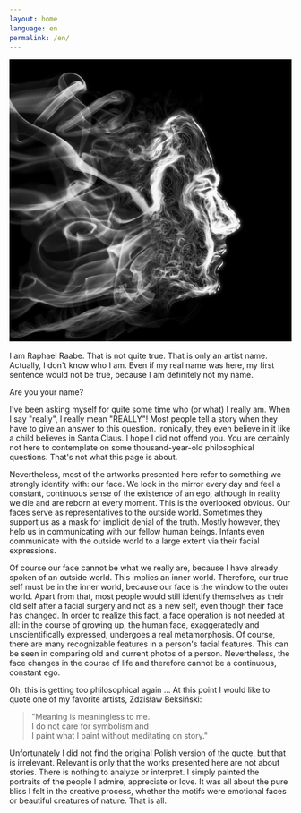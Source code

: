 ```yaml
---
layout: home
language: en
permalink: /en/
---
```


<img src="/img/profil.jpg" alt="Maske" class="circularProfile fadeIn">

I am Raphael Raabe. That is not quite true. That is only an artist name. Actually, I don't know who I am. Even if my real name was here, my first sentence would not be true, because I am definitely not my name.

Are you your name?

I've been asking myself for quite some time who (or what) I really am. When I say "really", I really mean "REALLY"! Most people tell a story when they have to give an answer to this question. Ironically, they even believe in it like a child believes in Santa Claus. I hope I did not offend you. You are certainly not here to contemplate on some thousand-year-old philosophical questions. That's not what this page is about.

Nevertheless, most of the artworks presented here refer to something we strongly identify with: our face. We look in the mirror every day and feel a constant, continuous sense of the existence of an ego, although in reality we die and are reborn at every moment. This is the overlooked obvious. Our faces serve as representatives to the outside world. Sometimes they support us as a mask for implicit denial of the truth. Mostly however, they help us in communicating with our fellow human beings. Infants even communicate with the outside world to a large extent via their facial expressions.

Of course our face cannot be what we really are, because I have already spoken of an outside world. This implies an inner world. Therefore, our true self must be in the inner world, because our face is the window to the outer world. Apart from that, most people would still identify themselves as their old self after a facial surgery and not as a new self, even though their face has changed. In order to realize this fact, a face operation is not needed at all: in the course of growing up, the human face, exaggeratedly and unscientifically expressed, undergoes a real metamorphosis. Of course, there are many recognizable features in a person's facial features. This can be seen in comparing old and current photos of a person. Nevertheless, the face changes in the course of life and therefore cannot be a continuous, constant ego.

Oh, this is getting too philosophical again ... At this point I would like to quote one of my favorite artists, Zdzisław Beksiński:

> "Meaning is meaningless to me.  
> I do not care for symbolism and  
> I paint what I paint without meditating on story."

Unfortunately I did not find the original Polish version of the quote, but that is irrelevant. Relevant is only that the works presented here are not about stories. There is nothing to analyze or interpret. I simply painted the portraits of the people I admire, appreciate or love. It was all about the pure bliss I felt in the creative process, whether the motifs were emotional faces or beautiful creatures of nature. That is all.

